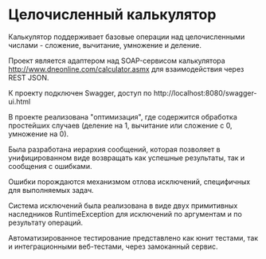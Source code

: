 # Целочисленный калькулятор

Калькулятор поддерживает базовые операции над целочисленными числами - сложение, вычитание, умножение и деление.

Проект является адаптером над SOAP-сервисом калькулятора http://www.dneonline.com/calculator.asmx для взаимодействия через REST JSON.

К проекту подключен Swagger, доступ по http://localhost:8080/swagger-ui.html

В проекте реализована "оптимизация", где содержится обработка простейших случаев (деление на 1, вычитание или сложение с 0, умножение на 0). 

Была разработана иерархия сообщений, которая позволяет в унифицированном виде возвращать как успешные результаты, так и сообщения с ошибками. 

Ошибки порождаются механизмом отлова исключений, специфичных для выполняемых задач. 

Система исключений была реализована в виде двух примитивных наследников RuntimeException для исключений по аргументам и по результату операций. 

Автоматизированное тестирование представлено как юнит тестами, так и интеграционными веб-тестами, через замоканный сервис.
